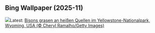 ## Bing Wallpaper (2025-11)
![](https://www.bing.com/th?id=OHR.BisonSprings_DE-DE1694080486_UHD.jpg&w=1000)Latest: [Bisons grasen an heißen Quellen im Yellowstone-Nationalpark, Wyoming, USA (© Cheryl Ramalho/Getty Images)](https://www.bing.com/th?id=OHR.BisonSprings_DE-DE1694080486_UHD.jpg)